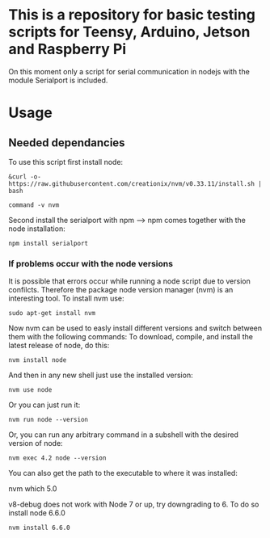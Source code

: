 # This is a repository for basic testing scripts for Teensy, Arduino, Jetson and Raspberry Pi

On this moment only a script for serial communication in nodejs with the module Serialport is included.

# Usage

## Needed dependancies
To use this script first install node:
	
	&curl -o- https://raw.githubusercontent.com/creationix/nvm/v0.33.11/install.sh | bash
	
	command -v nvm

Second install the serialport with npm --> npm comes together with the node installation:

	npm install serialport

### If problems occur with the node versions
It is possible that errors occur while running a node script due to version confilcts.
Therefore the package node version manager (nvm) is an interesting tool.
To install nvm use:

	sudo apt-get install nvm

Now nvm can be used to easly install different versions and switch between them with the following commands:
To download, compile, and install the latest release of node, do this:

	nvm install node

And then in any new shell just use the installed version:

	nvm use node

Or you can just run it:

	nvm run node --version

Or, you can run any arbitrary command in a subshell with the desired version of node:

	nvm exec 4.2 node --version

You can also get the path to the executable to where it was installed:

nvm which 5.0

v8-debug does not work with Node 7 or up, try downgrading to 6.
To do so install node 6.6.0

	
	nvm install 6.6.0


